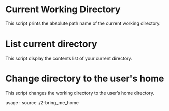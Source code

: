 # Current Working Directory

This script prints the absolute path name of the current working directory.

# List current directory

This script display the contents list of your current directory.

# Change directory to the user's home 

This script changes the working directory to the user’s home directory.

usage : source ./2-bring_me_home


